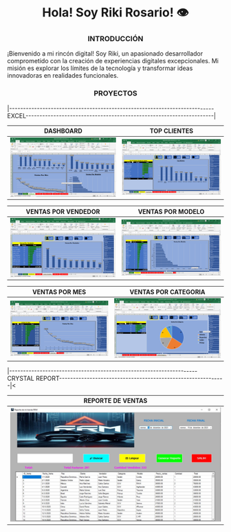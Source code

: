 <h1 align="center">Hola! Soy Riki Rosario! 👁️</h1>
<h3 align="center">INTRODUCCIÓN</h3>

¡Bienvenido a mi rincón digital! Soy Riki, un apasionado desarrollador comprometido con la creación de experiencias digitales excepcionales. Mi misión es explorar los límites de la tecnología y transformar ideas innovadoras en realidades funcionales.

<h3 align="center">PROYECTOS</h3>

|--------------------------------------------------------------------------EXCEL--------------------------------------------------------------------|

| DASHBOARD | TOP CLIENTES |
| ----------- | ----------- |
|<img src="db.png" />|<img src="tc.png"/>|

| VENTAS POR VENDEDOR | VENTAS POR MODELO |
| ----------- | ----------- |
|<img src="vv.png" />|<img src="vpm.png"/>|

| VENTAS POR MES | VENTAS POR CATEGORIA |
| ----------- | ----------- |
|<img src="vm.png" />|<img src="vc.png"/>|


|--------------------------------------------------------------------CRYSTAL REPORT------------------------------------------------------------|<

| REPORTE DE VENTAS | 
| ----------- |
|<img src="CRISTAL.jpg" />|



